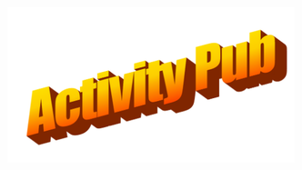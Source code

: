 <p align="center">
  <img src="https://raw.githubusercontent.com/timmot/activity-pub-tutorial/master/title.png" alt="preview"/>
</p>
